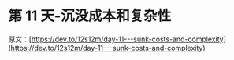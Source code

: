 # 第 11 天-沉没成本和复杂性

原文：[https://dev.to/12s12m/day-11---sunk-costs-and-complexity](https://dev.to/12s12m/day-11---sunk-costs-and-complexity)